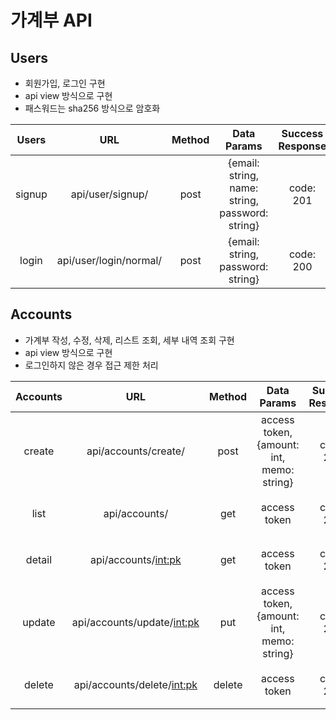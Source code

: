 # 가계부 API

## Users

- 회원가입, 로그인 구현
- api view 방식으로 구현
- 패스워드는 sha256 방식으로 암호화

| Users  |          URL           | Method |                   Data Params                   | Success Response | Error Response |
| :----: | :--------------------: | :----: | :---------------------------------------------: | :--------------: | :------------: |
| signup |    api/user/signup/    |  post  | {email: string, name: string, password: string} |    code: 201     |   code: 400    |
| login  | api/user/login/normal/ |  post  |        {email: string, password: string}        |    code: 200     |   code: 401    |

## Accounts

- 가계부 작성, 수정, 삭제, 리스트 조회, 세부 내역 조회 구현
- api view 방식으로 구현
- 로그인하지 않은 경우 접근 제한 처리

| Accounts |             URL              | Method |               Data Params                | Success Response |       Error Response       |
| :------: | :--------------------------: | :----: | :--------------------------------------: | :--------------: | :------------------------: |
|  create  |     api/accounts/create/     |  post  | access token,{amount: int, memo: string} |    code: 201     | code: 401(토큰 미 전달 시) |
|   list   |        api/accounts/         |  get   |               access token               |    code: 200     | code: 401(토큰 미 전달 시) |
|  detail  |    api/accounts/<int:pk>     |  get   |               access token               |    code: 200     | code: 401(토큰 미 전달 시) |
|  update  | api/accounts/update/<int:pk> |  put   | access token,{amount: int, memo: string} |    code: 200     | code: 401(토큰 미 전달 시) |
|  delete  | api/accounts/delete/<int:pk> | delete |               access token               |    code: 200     | code: 401(토큰 미 전달 시) |
